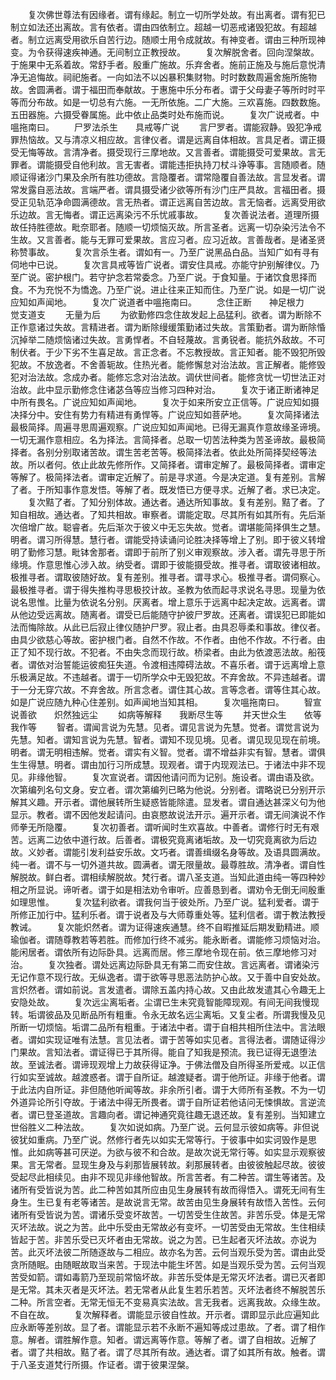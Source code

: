 <!-- { "loadSidebar": true } -->
　　复次佛世尊法有因缘者。谓有缘起。制立一切所学处故。有出离者。谓有犯已制立如法还出离故。言有依者。谓由四依制立。超越一切恶戒诸毁犯故。有超越者。制立远离受用欲乐自苦行边。随顺士用令成就故。有神变者。谓由三种所现神变。为令获得速疾神通。无间制立正教授故。
　　复次解脱舍者。回向涅槃故。于施果中无系着故。常舒手者。殷重广施故。乐弃舍者。施前正施及与施后意悦清净无追悔故。祠祀施者。一向如法不以凶暴积集财物。时时数数周遍舍施所施物故。舍圆满者。谓于福田而奉献故。于惠施中乐分布者。谓于父母妻子等所时时平等而分布故。如是一切总有六施。一无所依施。二广大施。三欢喜施。四数数施。五田器施。六摄受眷属施。此中依止品类时处布施而说。
　　复次广说戒者。中嗢拖南曰。
　　尸罗法杀生　　具戒等广说
　　言尸罗者。谓能寂静。毁犯净戒罪热恼故。又与清凉义相应故。言律仪者。谓是远离自体相故。言具足者。谓正摄受无悔等故。言清净者。摄受现行三摩地故。又言善者。谓能摄受可爱果故。言无罪者。谓能摄受自他利故。言无害者。谓能违拒执持刀杖斗诤等事。言随顺者。随顺证得诸沙门果及余所有胜功德故。言隐覆者。谓常隐覆自善法故。言显发者。谓常发露自恶法故。言端严者。谓具摄受诸少欲等所有沙门庄严具故。言福田者。摄受正见轨范净命圆满德故。言无热者。谓正远离自苦边故。言无恼者。远离受用欲乐边故。言无悔者。谓正远离染污不乐忧戚事故。
　　复次善说法者。道理所摄故任持胜德故。毗奈耶者。随顺一切烦恼灭故。所言圣者。远离一切杂染污法令不生故。又言善者。能与无罪可爱果故。言应习者。应习近故。言善哉者。是诸圣贤称赞事故。
　　复次言杀生者。谓如有一。乃至广说黑品白品。当知广如有寻有伺地中已说。
　　复次言具戒等皆广说者。谓安住具戒。亦能守护别解律仪。乃至广说。密护根门。若守护念若常委念。乃至广说。于食知量。于诸饮食思择而食。不为充悦不为憍逸。乃至广说。进止往来正知而住。乃至广说。如是一切广说应知如声闻地。
　　复次广说道者中嗢拖南曰。
　　念住正断　　神足根力　　觉支道支
　　无量为后
　　为欲勤修四念住故发起上品猛利。欲者。谓为断除不正作意诸过失故。言精进者。谓为断除缦缓策勤诸过失故。言策勤者。谓为断除惛沉掉举二随烦恼诸过失故。言勇悍者。不自轻蔑故。言勇锐者。能抗外敌故。不可制伏者。于少下劣不生喜足故。言正念者。不忘教授故。言正知者。能不毁犯所毁犯故。不放逸者。不舍善轭故。住热光者。能修懈怠对治法故。言正解者。能修毁犯对治法故。念成办者。能修忘念对治法故。调伏世间者。能修贪忧一切世法正对治故。此中显示勤修念住诸苾刍等应当修习四种对治。
　　复次于诸正断诸神足中所有畏名。广说应知如声闻地。
　　复次于如来所安立正信等。广说应知如摄决择分中。安住有势力有精进有勇悍等。广说应知如菩萨地。
　　复次简择诸法最极简择。周遍寻思周遍观察。广说应知如声闻地。已得无漏真作意故缘圣谛境。一切无漏作意相应。名为择法。言简择者。总取一切苦法种类为苦圣谛故。最极简择者。各别分别取诸苦故。谓生苦老苦等。极简择法者。依此处所简择契经等法故。所以者何。依止此故先修所作。又简择者。谓审定解了。最极简择者。谓审定等解了。极简择法者。谓审定近解了。前是寻求道。今是决定道。复有差别。言解了者。于所知事作意发悟。等解了者。既发悟已方便寻求。近解了者。求已决定。
　　复次黠了者。了知分别体故。通达者。通达所知事故。复有差别。黠了者。了知自相故。通达者。了知共相故。审察者。谓能定取。尽其所有如其所有。先后渐次倍增广故。聪睿者。先后渐次于彼义中无忘失故。觉者。谓堪能简择俱生之慧。明者。谓习所得慧。慧行者。谓能受持读诵问论胜决择等增上了别。即于彼义转增明了勤修习慧。毗钵舍那者。谓即于前所了别义审观察故。涉入者。谓先寻思于所缘境。作意思惟心涉入故。纳受者。谓即于彼能摄受故。推寻者。谓取彼诸相故。极推寻者。谓取彼随好故。复有差别。推寻者。谓寻求心。极推寻者。谓伺察心。最极推寻者。谓于得失推构寻思极挍计故。圣教为依而起寻求说名寻思。现量为依说名思惟。比量为依说名分别。厌离者。增上意乐于远离中起决定故。远离者。谓从他边受远离故。随离者。谓受已后能随守护彼尸罗故。还离者。谓误犯已即能如法而悔除故。从此已后寂止律仪随护尸罗。寂止者。由具忍辱柔和事故。律仪者。由具少欲慈心等故。密护根门者。自然不作故。不作者。由他不作故。不行者。由正了知不现行故。不犯者。不由失念而现行故。桥梁者。由此为依渡恶法故。船筏者。谓依对治誓能运彼痴狂失道。令渡相违障碍法故。不喜乐者。谓于远离增上意乐极满足故。不违越者。谓于一切所学众中无毁犯故。不弃舍故。不异违越者。谓于一分无穿穴故。不弃舍故。所言念者。谓住其心故。言等念者。谓等住其心故。如是广说应随九种心住差别。如声闻地当知其相。
　　复次嗢拖南曰。
　　智宣说善欲　　炽然独远尘
　　如病等解释　　我断尽生等
　　并天世众生　　依等我作等
　　智者。谓闻言说为先慧。见者。谓见言说为先慧。觉者。谓觉言说为先慧。知者。谓知言说为先慧。智者。谓知不现见境。见者。谓见现见现在前境。明者。谓无明相违解。觉者。谓实有义智。觉者。谓不增益非实有智。慧者。谓俱生生得慧。明者。谓由加行习所成慧。现观者。谓于内现观法已。于诸法中非不现见。非缘他智。
　　复次宣说者。谓因他请问而为记别。施设者。谓由语及欲。次第编列名句文身。安立者。谓次第编列已略为他说。分别者。谓略说已分别开示解其义趣。开示者。谓他展转所生疑惑皆能除遣。显发者。谓自通达甚深义句为他显示。教者。谓不因他发起请问。由哀愍故说法开示。遍开示者。谓无间演说不作师拳无所隐覆。
　　复次初善者。谓听闻时生欢喜故。中善者。谓修行时无有艰苦。远离二边依中道行故。后善者。谓极究竟离诸垢故。及一切究竟离欲为后边故。义妙者。谓能引发利益安乐故。文巧者。谓善缉缀名身等故。及语具圆满故。纯一者。谓不与一切外道共故。圆满者。谓无限量故。最尊胜故。清净者。谓自性解脱故。鲜白者。谓相续解脱故。梵行者。谓八圣支道。当知此道由纯一等四种妙相之所显说。谛听者。谓于如是相法劝令审听。应善恳到者。谓劝令无倒无间殷重如理思惟。
　　复次猛利欲者。谓我何当于彼处所。乃至广说。猛利爱者。谓于所修正加行中。猛利乐者。谓于说者及与大师尊重处等。猛利信者。谓于教法教授教诫。
　　复次能炽然者。谓为证得速疾通慧。终不自暇推延后期发勤精进。顺瑜伽者。谓随尊教若等若胜。而修加行终不减劣。能永断者。谓能修习烦恼对治。能闲居者。谓依所有边际卧具。远离而居。修三摩地令现在前。依三摩地修习对治。
　　复次独者。谓处远离边际卧具无有第二而安住故。言远离者。谓诸染污无记作意不现行故。无纵逸者。谓于欲等寻思恶法防护心故。又于善中自安处故。言炽然者。谓如前说。言发遣者。谓除五盖内持心故。又由此故发遣其心令趣无上安隐处故。
　　复次远尘离垢者。尘谓已生未究竟智能障现观。有间无间我慢现转。垢谓彼品及见断品所有粗重。令永无故名远尘离垢。又复尘者。所谓我慢及见所断一切烦恼。垢谓二品所有粗重。于诸法中者。谓于自相共相所住法中。言法眼者。谓如实现证唯有法慧。言见法者。谓于苦等如实见者。言得法者。谓随证得沙门果故。言知法者。谓证得已于其所得。能自了知我是预流。我已证得无退堕法故。至诚法者。谓谛现观增上力故获得证净。于佛法僧及自所得圣所爱戒。以正信行如实至诚故。越渡惑者。谓于自所证。越渡疑者。谓于他所证。非缘于他者。谓于此法内自所证。非但随他听闻等故。非余所引者。谓于大师所有圣教。不为一切外道异论所引夺故。于诸法中得无所畏者。谓于自所证若他诘问无悚惧故。言逆流者。谓已登圣道故。言趣向者。谓记神通究竟往趣无退还故。复有差别。当知建立世俗胜义二种法故。
　　复次如说如病。乃至广说。云何显示彼如病等。非但说彼犹如重病。乃至广说。然修行者先以如实无常等行。于彼事中如实诃毁作是思惟。此如病等甚可厌逆。为欲与彼不和合故。是故次说无常行等。如实显示观察彼果。言无常者。显现生身及与刹那皆展转故。刹那展转者。由彼彼触起尽故。彼彼受起尽此相续见。由非不现见非缘他智故。所言苦者。有二种苦。谓生等诸苦。及诸所有受皆说为苦。此二种苦如其所应由见生身展转有故而得悟入。谓死无间有生身生。生已复有老等诸苦。是故说言无常。故苦由见生身展转有故悟入苦性。云何诸所有受皆说为苦。谓诸乐受变坏故苦。一切苦受生住故苦。非苦乐受。体是无常灭坏法故。说之为苦。此中乐受由无常故必有变坏。一切苦受由无常故。生住相续皆起于苦。非苦乐受已灭坏者由无常故。说之为苦。已生起者灭坏法故。亦说为苦。此灭坏法彼二所随逐故与二相应。故亦名为苦。云何当观乐受为苦。谓由此受贪所随眠。由随眠故取当来苦。于现法中能生坏苦。如是当观乐受为苦。云何当观苦受如箭。谓如毒箭乃至现前常恼坏故。非苦乐受体是无常灭坏法者。谓已灭者即是无常。其未灭者是灭坏法。若无常者从此复生若乐若苦。灭坏法者终不解脱苦乐二种。所言空者。无常无恒无不变易真实法故。言无我者。远离我故。众缘生故。不自在故。
　　复次解释者。谓能显示彼自性故。开示者。谓即显示此应遍知此应永断等差别故。显了者。谓能显示若不永断不遍知等成过患故。了者。谓了相作意。解者。谓胜解作意。知者。谓远离等作意。等解了者。谓了自相故。近解了者。谓了共相故。黠了者。谓了尽其所有故。通达者。谓了如其所有故。触者。谓于八圣支道梵行所摄。作证者。谓于彼果涅槃。
